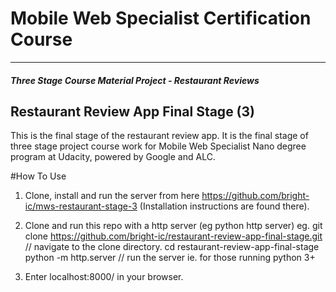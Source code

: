 # Mobile Web Specialist Certification Course
---
#### _Three Stage Course Material Project - Restaurant Reviews_

## Restaurant Review App Final Stage (3)
This is the final stage of the restaurant review app. It is the final stage of three stage project course work for Mobile Web Specialist Nano degree program at Udacity, powered by Google and ALC.

#How To Use
1. Clone, install and run the server from here https://github.com/bright-ic/mws-restaurant-stage-3 (Installation instructions are found there).
2. Clone and run this repo with a http server (eg python http server)
eg. git clone https://github.com/bright-ic/restaurant-review-app-final-stage.git
    // navigate to the clone directory.
    cd restaurant-review-app-final-stage
    python -m http.server // run the server ie. for those running python 3+
   
3. Enter localhost:8000/ in your browser.
